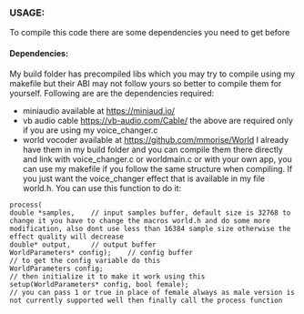### USAGE:
To compile this code there are some dependencies you need to get before
#### Dependencies:
My build folder has precompiled libs which you may try to compile using my makefile but their ABI may not follow yours so better to compile them for yourself. Following are are the dependencies required:
- miniaudio available at https://miniaud.io/
- vb audio cable https://vb-audio.com/Cable/
the above are required only if you are using my voice_changer.c
- world vocoder available at https://github.com/mmorise/World
I already have them in my build folder and you can compile them there directly and link with voice_changer.c or worldmain.c or with your own app, you can use my makefile if you follow the same structure when compiling.
If you just want the voice_changer effect that is available in my file world.h. You can use this function to do it:

```
process(
double *samples,    // input samples buffer, default size is 32768 to change it you have to change the macros world.h and do some more modification, also dont use less than 16384 sample size otherwise the effect quality will decrease
double* output,     // output buffer
WorldParameters* config);    // config buffer
// to get the config variable do this
WorldParameters config;
// then initialize it to make it work using this
setup(WorldParameters* config, bool female);
// you can pass 1 or true in place of female always as male version is not currently supported well then finally call the process function
```
